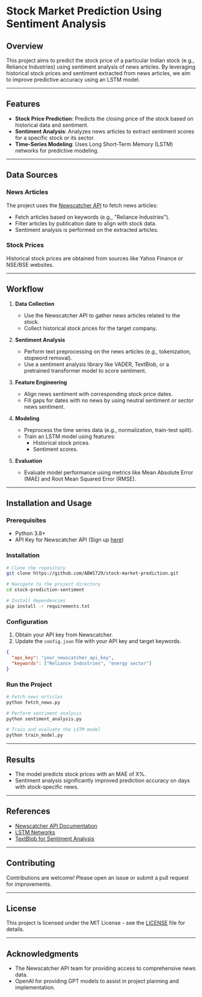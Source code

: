 # Stock Market Prediction Using Sentiment Analysis

## Overview
This project aims to predict the stock price of a particular Indian stock (e.g., Reliance Industries) using sentiment analysis of news articles. By leveraging historical stock prices and sentiment extracted from news articles, we aim to improve predictive accuracy using an LSTM model.

---

## Features
- **Stock Price Prediction**: Predicts the closing price of the stock based on historical data and sentiment.
- **Sentiment Analysis**: Analyzes news articles to extract sentiment scores for a specific stock or its sector.
- **Time-Series Modeling**: Uses Long Short-Term Memory (LSTM) networks for predictive modeling.

---

## Data Sources
### News Articles
The project uses the [Newscatcher API](https://newscatcherapi.com/) to fetch news articles:
- Fetch articles based on keywords (e.g., "Reliance Industries").
- Filter articles by publication date to align with stock data.
- Sentiment analysis is performed on the extracted articles.

### Stock Prices
Historical stock prices are obtained from sources like Yahoo Finance or NSE/BSE websites.

---

## Workflow
1. **Data Collection**
    - Use the Newscatcher API to gather news articles related to the stock.
    - Collect historical stock prices for the target company.

2. **Sentiment Analysis**
    - Perform text preprocessing on the news articles (e.g., tokenization, stopword removal).
    - Use a sentiment analysis library like VADER, TextBlob, or a pretrained transformer model to score sentiment.

3. **Feature Engineering**
    - Align news sentiment with corresponding stock price dates.
    - Fill gaps for dates with no news by using neutral sentiment or sector news sentiment.

4. **Modeling**
    - Preprocess the time series data (e.g., normalization, train-test split).
    - Train an LSTM model using features:
        - Historical stock prices.
        - Sentiment scores.

5. **Evaluation**
    - Evaluate model performance using metrics like Mean Absolute Error (MAE) and Root Mean Squared Error (RMSE).

---

## Installation and Usage
### Prerequisites
- Python 3.8+
- API Key for Newscatcher API (Sign up [here](https://newscatcherapi.com/))

### Installation
```bash
# Clone the repository
git clone https://github.com/ABW1729/stock-market-prediction.git

# Navigate to the project directory
cd stock-prediction-sentiment

# Install dependencies
pip install -r requirements.txt
```

### Configuration
1. Obtain your API key from Newscatcher.
2. Update the `config.json` file with your API key and target keywords.

```json
{
  "api_key": "your_newscatcher_api_key",
  "keywords": ["Reliance Industries", "energy sector"]
}
```

### Run the Project
```bash
# Fetch news articles
python fetch_news.py

# Perform sentiment analysis
python sentiment_analysis.py

# Train and evaluate the LSTM model
python train_model.py
```

---

## Results
- The model predicts stock prices with an MAE of X%.
- Sentiment analysis significantly improved prediction accuracy on days with stock-specific news.

---

## References
- [Newscatcher API Documentation](https://newscatcherapi.com/documentation)
- [LSTM Networks](https://en.wikipedia.org/wiki/Long_short-term_memory)
- [TextBlob for Sentiment Analysis](https://textblob.readthedocs.io/en/dev/)

---

## Contributing
Contributions are welcome! Please open an issue or submit a pull request for improvements.

---

## License
This project is licensed under the MIT License - see the [LICENSE](LICENSE) file for details.

---

## Acknowledgments
- The Newscatcher API team for providing access to comprehensive news data.
- OpenAI for providing GPT models to assist in project planning and implementation.
